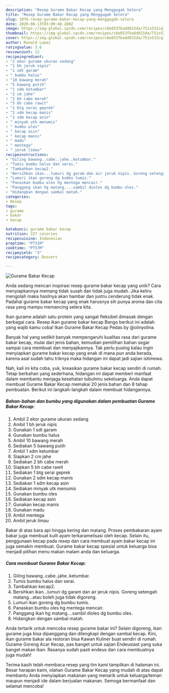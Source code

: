 ```yaml
---
description: "Resep Gurame Bakar Kecap yang Menggugah Selera"
title: "Resep Gurame Bakar Kecap yang Menggugah Selera"
slug: 1076-resep-gurame-bakar-kecap-yang-menggugah-selera
date: 2020-08-13T03:09:48.208Z
image: https://img-global.cpcdn.com/recipes/c6e853fbadd015da/751x532cq70/gurame-bakar-kecap-foto-resep-utama.jpg
thumbnail: https://img-global.cpcdn.com/recipes/c6e853fbadd015da/751x532cq70/gurame-bakar-kecap-foto-resep-utama.jpg
cover: https://img-global.cpcdn.com/recipes/c6e853fbadd015da/751x532cq70/gurame-bakar-kecap-foto-resep-utama.jpg
author: Ronald Lopez
ratingvalue: 3.6
reviewcount: 12
recipeingredient:
- "2 ekor gurame ukuran sedang"
- "1 bh jeruk nipis"
- "1 sdt garam"
- " bumbu halus"
- "10 bawang merah"
- "5 bawang putih"
- "1 sdm ketumbar"
- "2 cm jahe"
- "2 bh cabe merah"
- "5 bh cabe rawit"
- "1 btg serai geprek"
- "2 sdm kecap manis"
- "1 sdm kecap asin"
- " minyak utk menumis"
- " bumbu oles"
- " kecap asin"
- " kecap manis"
- " madu"
- " mentega"
- " jeruk limau"
recipeinstructions:
- "Giling bawang..cabe..jahe..ketumbar."
- "Tumis bumbu halus dan serai."
- "Tambahkan kecap2."
- "Bersihkan ikan...lumuri dg garam dan air jeruk nipis. Goreng setengah matang...atau boleh juga tidak digoreng."
- "Lumuri ikan goreng dg bumbu tumis."
- "Panaskan bumbu oles hg mentega mencair."
- "Panggang ikan hg matang....sambil dioles dg bumbu oles."
- "Hidangkan dengan sambal matah."
categories:
- Resep
tags:
- gurame
- bakar
- kecap

katakunci: gurame bakar kecap 
nutrition: 227 calories
recipecuisine: Indonesian
preptime: "PT31M"
cooktime: "PT57M"
recipeyield: "3"
recipecategory: Dessert

---
```



![Gurame Bakar Kecap](https://img-global.cpcdn.com/recipes/c6e853fbadd015da/751x532cq70/gurame-bakar-kecap-foto-resep-utama.jpg)

Anda sedang mencari inspirasi resep gurame bakar kecap yang unik? Cara menyiapkannya memang tidak susah dan tidak juga mudah. Jika keliru mengolah maka hasilnya akan hambar dan justru cenderung tidak enak. Padahal gurame bakar kecap yang enak harusnya sih punya aroma dan cita rasa yang mampu memancing selera kita.

Ikan gurame adalah satu protein yang sangat fleksibel dimasak dengan berbagai cara. Resep ikan gurame bakar kecap Bango berikut ini adalah yang wajib kamu coba! Ikan Gurame Bakar Kecap Pedas by @olinyolina.

Banyak hal yang sedikit banyak mempengaruhi kualitas rasa dari gurame bakar kecap, mulai dari jenis bahan, kemudian pemilihan bahan segar sampai cara membuat dan menyajikannya. Tak perlu pusing kalau ingin menyiapkan gurame bakar kecap yang enak di mana pun anda berada, karena asal sudah tahu triknya maka hidangan ini dapat jadi sajian istimewa.


Nah, kali ini kita coba, yuk, kreasikan gurame bakar kecap sendiri di rumah. Tetap berbahan yang sederhana, hidangan ini dapat memberi manfaat dalam membantu menjaga kesehatan tubuhmu sekeluarga. Anda dapat membuat Gurame Bakar Kecap memakai 20 jenis bahan dan 8 tahap pembuatan. Berikut ini langkah-langkah dalam membuat hidangannya.

<!--inarticleads1-->

##### Bahan-bahan dan bumbu yang digunakan dalam pembuatan Gurame Bakar Kecap:

1. Ambil 2 ekor gurame ukuran sedang
1. Ambil 1 bh jeruk nipis
1. Gunakan 1 sdt garam
1. Gunakan  bumbu halus
1. Ambil 10 bawang merah
1. Sediakan 5 bawang putih
1. Ambil 1 sdm ketumbar
1. Siapkan 2 cm jahe
1. Sediakan 2 bh cabe merah
1. Siapkan 5 bh cabe rawit
1. Sediakan 1 btg serai geprek
1. Gunakan 2 sdm kecap manis
1. Sediakan 1 sdm kecap asin
1. Sediakan  minyak utk menumis
1. Gunakan  bumbu oles
1. Sediakan  kecap asin
1. Gunakan  kecap manis
1. Gunakan  madu
1. Ambil  mentega
1. Ambil  jeruk limau


Bakar di atas bara api hingga kering dan matang. Proses pembakaran ayam bakar juga membuat kulit ayam terkaramelisasi oleh kecap. Selain itu, penggunaan kecap pada resep dan cara membuat ayam bakar kecap ini juga semakin membuat. Gurame bakar kecap spesial untuk keluarga bisa menjadi pilihan menu makan malam anda dan keluarga. 

<!--inarticleads2-->

##### Cara membuat Gurame Bakar Kecap:

1. Giling bawang..cabe..jahe..ketumbar.
1. Tumis bumbu halus dan serai.
1. Tambahkan kecap2.
1. Bersihkan ikan...lumuri dg garam dan air jeruk nipis. Goreng setengah matang...atau boleh juga tidak digoreng.
1. Lumuri ikan goreng dg bumbu tumis.
1. Panaskan bumbu oles hg mentega mencair.
1. Panggang ikan hg matang....sambil dioles dg bumbu oles.
1. Hidangkan dengan sambal matah.


Anda tertarik untuk mencoba resep gurame bakar ini? Selain digoreng, ikan gurame juga bisa dipanggang dan dilengkapi dengan sambal kecap. Kini, ikan gurame bakar ala restoran bisa Kawan Kuliner buat sendiri di rumah. Gurame Goreng Acar Kecap, pas banget untuk sajian Endeusiast yang suka banget makan ikan. Rasanya sudah pasti endeus dan cara membuatnya juga mudah! 

Terima kasih telah membaca resep yang tim kami tampilkan di halaman ini. Besar harapan kami, olahan Gurame Bakar Kecap yang mudah di atas dapat membantu Anda menyiapkan makanan yang menarik untuk keluarga/teman maupun menjadi ide dalam berjualan makanan. Semoga bermanfaat dan selamat mencoba!
